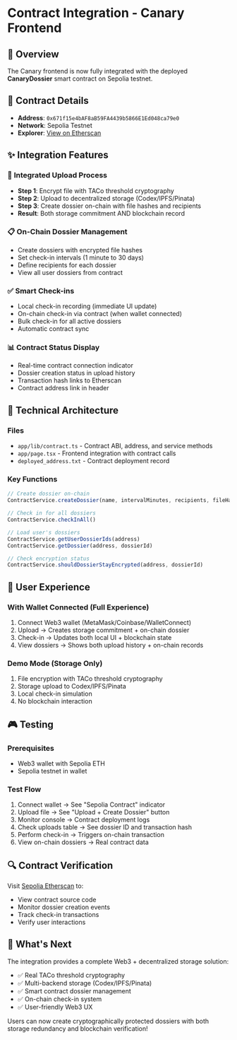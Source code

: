 # Contract Integration - Canary Frontend

## 🎯 Overview

The Canary frontend is now fully integrated with the deployed **CanaryDossier** smart contract on Sepolia testnet.

## 📍 Contract Details

- **Address**: `0x671f15e4bAF8aB59FA4439b5866E1Ed048ca79e0`
- **Network**: Sepolia Testnet
- **Explorer**: [View on Etherscan](https://sepolia.etherscan.io/address/0x671f15e4bAF8aB59FA4439b5866E1Ed048ca79e0)

## ✨ Integration Features

### 🔗 **Integrated Upload Process**
- **Step 1**: Encrypt file with TACo threshold cryptography
- **Step 2**: Upload to decentralized storage (Codex/IPFS/Pinata)
- **Step 3**: Create dossier on-chain with file hashes and recipients
- **Result**: Both storage commitment AND blockchain record

### 📋 **On-Chain Dossier Management**
- Create dossiers with encrypted file hashes
- Set check-in intervals (1 minute to 30 days)
- Define recipients for each dossier
- View all user dossiers from contract

### ✅ **Smart Check-ins**
- Local check-in recording (immediate UI update)
- On-chain check-in via contract (when wallet connected)
- Bulk check-in for all active dossiers
- Automatic contract sync

### 📊 **Contract Status Display**
- Real-time contract connection indicator
- Dossier creation status in upload history
- Transaction hash links to Etherscan
- Contract address link in header

## 🔧 Technical Architecture

### **Files**
- `app/lib/contract.ts` - Contract ABI, address, and service methods
- `app/page.tsx` - Frontend integration with contract calls
- `deployed_address.txt` - Contract deployment record

### **Key Functions**
```typescript
// Create dossier on-chain
ContractService.createDossier(name, intervalMinutes, recipients, fileHashes)

// Check in for all dossiers
ContractService.checkInAll()

// Load user's dossiers
ContractService.getUserDossierIds(address)
ContractService.getDossier(address, dossierId)

// Check encryption status
ContractService.shouldDossierStayEncrypted(address, dossierId)
```

## 📱 User Experience

### **With Wallet Connected (Full Experience)**
1. Connect Web3 wallet (MetaMask/Coinbase/WalletConnect)
2. Upload → Creates storage commitment + on-chain dossier
3. Check-in → Updates both local UI + blockchain state
4. View dossiers → Shows both upload history + on-chain records

### **Demo Mode (Storage Only)**
1. File encryption with TACo threshold cryptography
2. Storage upload to Codex/IPFS/Pinata
3. Local check-in simulation
4. No blockchain interaction

## 🎮 Testing

### **Prerequisites**
- Web3 wallet with Sepolia ETH
- Sepolia testnet in wallet

### **Test Flow**
1. Connect wallet → See "Sepolia Contract" indicator
2. Upload file → See "Upload + Create Dossier" button
3. Monitor console → Contract deployment logs
4. Check uploads table → See dossier ID and transaction hash
5. Perform check-in → Triggers on-chain transaction
6. View on-chain dossiers → Real contract data

## 🔍 Contract Verification

Visit [Sepolia Etherscan](https://sepolia.etherscan.io/address/0x671f15e4bAF8aB59FA4439b5866E1Ed048ca79e0) to:
- View contract source code
- Monitor dossier creation events
- Track check-in transactions
- Verify user interactions

## 🚀 What's Next

The integration provides a complete Web3 + decentralized storage solution:
- ✅ Real TACo threshold cryptography
- ✅ Multi-backend storage (Codex/IPFS/Pinata)
- ✅ Smart contract dossier management
- ✅ On-chain check-in system
- ✅ User-friendly Web3 UX

Users can now create cryptographically protected dossiers with both storage redundancy and blockchain verification! 